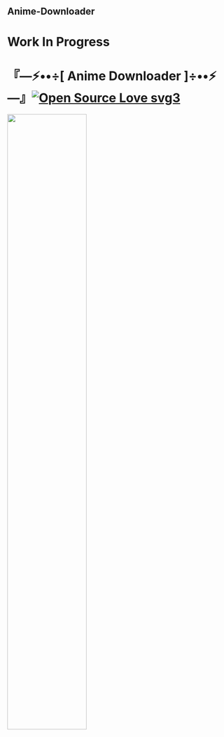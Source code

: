 ## Anime-Downloader

# Work In Progress

# 『—⚡️••÷[  Anime Downloader  ]÷••⚡️—』[![Open Source Love svg3](https://badges.frapsoft.com/os/v3/open-source.svg?v=103)](https://github.com/ellerbrock/open-source-badges/)
<img src="https://telegra.ph/file/327ae4aca7dee0d5dd67c.jpg" width="60%" />